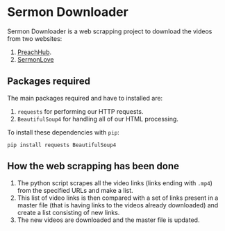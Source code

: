 # Sermon Downloader
Sermon Downloader is a web scrapping project to download the videos from two websites:  
1. [PreachHub](https://www.preachub.com/search.php?keywords=joseph+prince). 
2. [SermonLove](https://cdn.sermons.love/mp4/Joseph%20Prince/)

## Packages required 
The main packages required and have to installed are:
1. `requests` for performing our HTTP requests.  
2. `BeautifulSoup4` for handling all of our HTML processing.

To install these dependencies with `pip`:
```shell
pip install requests BeautifulSoup4
```

## How the web scrapping has been done
1. The python script scrapes all the video links (links ending with `.mp4`) from the specified URLs and make a list. 
2. This list of video links is then compared with a set of links present in a master file (that is having links to the videos already downloaded) and create a list consisting of new links.
3. The new videos are downloaded and the master file is updated.
